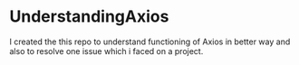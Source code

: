 # UnderstandingAxios
I created the this repo to understand functioning of Axios in better way and also to resolve one issue which i faced on a project.
